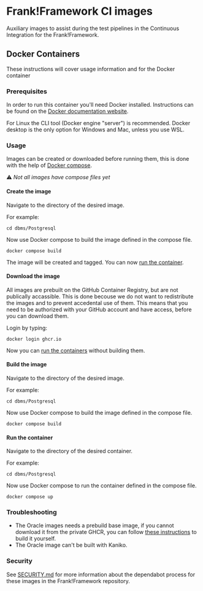 # Frank!Framework CI images

Auxiliary images to assist during the test pipelines in the Continuous Integration for the Frank!Framework.

## Docker Containers

These instructions will cover usage information and for the Docker container

### Prerequisites

In order to run this container you'll need Docker installed.
Instructions can be found on the [Docker documentation website](https://docs.docker.com/engine/install/).

For Linux the CLI tool (Docker engine "server") is recommended.
Docker desktop is the only option for Windows and Mac, unless you use WSL.

### Usage

Images can be created or downloaded before running them, this is done with the help of [Docker compose](https://docs.docker.com/compose/).

⚠️ *Not all images have compose files yet*

#### Create the image

Navigate to the directory of the desired image.

For example:

```shell
cd dbms/Postgresql
```

Now use Docker compose to build the image defined in the compose file.

```shell
docker compose build
```

The image will be created and tagged. You can now [run the container](#run-the-container).

#### Download the image

All images are prebuilt on the GitHub Container Registry, but are not publically accassible. 
This is done becouse we do not want to redistribute the images and to prevent accedental use of them.
This means that you need to be authorized with your GitHub account and have access, before you can download them.

Login by typing:
```shell
docker login ghcr.io
```

Now you can [run the containers](#run-the-container) without building them.

#### Build the image


Navigate to the directory of the desired image.

For example:

```shell
cd dbms/Postgresql
```

Now use Docker compose to build the image defined in the compose file.

```shell
docker compose build
```

#### Run the container

Navigate to the directory of the desired container.

For example:

```shell
cd dbms/Postgresql
```

Now use Docker compose to run the container defined in the compose file.

```shell
docker compose up
```

### Troubleshooting

* The Oracle images needs a prebuild base image, if you cannot download it from the private GHCR, you can follow [these instructions](https://github.com/oracle/docker-images/tree/main/OracleDatabase/SingleInstance) to build it yourself. 
* The Oracle image can't be built with Kaniko.

### Security
See [SECURITY.md](https://github.com/frankframework/frankframework/blob/master/SECURITY.md) for more information about the dependabot process for these images in the Frank!Framework repository.